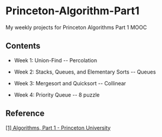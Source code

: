 # Princeton-Algorithm-Part1
My weekly projects for Princeton Algorithms Part 1 MOOC

## Contents

* Week 1: Union-Find -- Percolation

* Week 2: Stacks, Queues, and Elementary Sorts -- Queues

* Week 3: Mergesort and Quicksort -- Collinear

* Week 4: Priority Queue -- 8 puzzle

## Reference
[[1] Algorithms, Part 1 - Princeton University](https://www.coursera.org/learn/algorithms-part1/home/welcome)
